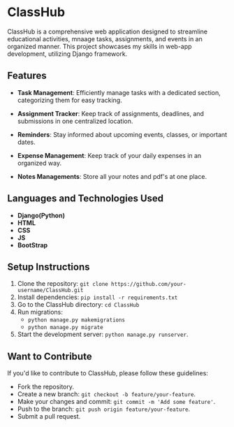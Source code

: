 # ClassHub

ClassHub is a comprehensive web application designed to streamline educational activities, mnaage tasks, assignments, and events in an organized manner. This project showcases my skills in web-app development, utilizing Django framework.


## Features

- **Task Management**: Efficiently manage tasks with a dedicated section, categorizing them for easy tracking.

- **Assignment Tracker**: Keep track of assignments, deadlines, and submissions in one centralized location.

- **Reminders**: Stay informed about upcoming events, classes, or important dates.

- **Expense Management**: Keep track of your daily expenses in an organized way.

- **Notes Managements**: Store all your notes and pdf's at one place.



## Languages and Technologies Used

- **Django(Python)**
- **HTML**
- **CSS**
- **JS**
- **BootStrap**



## Setup Instructions

1. Clone the repository: `git clone https://github.com/your-username/ClassHub.git`
2. Install dependencies: `pip install -r requirements.txt`
3. Go to the ClassHub directory: `cd ClassHub`
4. Run migrations: 
    - `python manage.py makemigrations`
    - `python manage.py migrate`
5. Start the development server: `python manage.py runserver`.



## Want to Contribute 

If you'd like to contribute to ClassHub, please follow these guidelines:
- Fork the repository.
- Create a new branch: `git checkout -b feature/your-feature`.
- Make your changes and commit: `git commit -m 'Add some feature'`.
- Push to the branch: `git push origin feature/your-feature`.
- Submit a pull request.

